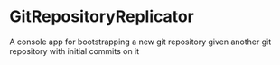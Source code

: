 # GitRepositoryReplicator
A console app for bootstrapping a new git repository given another git repository with initial commits on it
